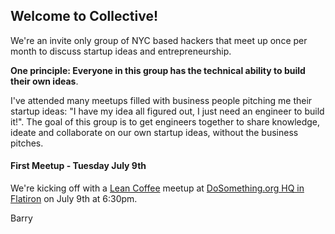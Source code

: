 ## Welcome to Collective!

We're an invite only group of NYC based hackers that meet up once per month to discuss startup ideas and entrepreneurship.

**One principle: Everyone in this group has the technical ability to build their own ideas**.

I've attended many meetups filled with business people pitching me their startup ideas: "I have my idea all figured out, I just need an engineer to build it!". The goal of this group is to get engineers together to share knowledge, ideate and collaborate on our own startup ideas, without the business pitches.

#### First Meetup - Tuesday July 9th

We're kicking off with a [Lean Coffee](http://www.slideshare.net/SteveRogalsky/a-guide-to-lean-coffee) meetup at [DoSomething.org HQ in Flatiron](https://www.google.com/maps/preview#!q=dosomething.org) on July 9th at 6:30pm. 

Barry
